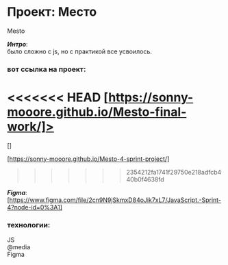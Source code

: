 # Проект: Место
Mesto<br/>

___Интро___:<br/>
было сложно с js, но с практикой все усвоилось.
### вот ссылка на проект:
<<<<<<< HEAD
[https://sonny-mooore.github.io/Mesto-final-work/]>
=======

[]<br/>

[https://sonny-mooore.github.io/Mesto-4-sprint-project/]<br/>

>>>>>>> 2354212fa1741f29750e218adfcb440b0f4638fd

___Figma___:<br/>
[https://www.figma.com/file/2cn9N9jSkmxD84oJik7xL7/JavaScript.-Sprint-4?node-id=0%3A1]
### технологии:
JS<br/>
@media<br/>
Figma<br/>
